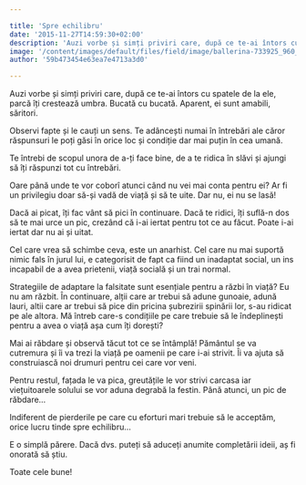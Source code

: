 ```yaml
---

title: 'Spre echilibru'
date: '2015-11-27T14:59:30+02:00'
description: 'Auzi vorbe și simți priviri care, după ce te-ai întors cu spatele de la ele,parcă îți crestează umbra. Bucată cu bucată. Aparent, ei sunt amabili, săritori.Observi fapte și le cauți un sens. Te adânce'
image: '/content/images/default/files/field/image/ballerina-733925_960_720.jpg'
author: '59b473454e63ea7e4713a3d0'

---
```

<div class="kg-card-markdown"><p>Auzi vorbe și simți priviri care, după ce te-ai întors cu spatele de la ele, parcă îți crestează umbra. Bucată cu bucată. Aparent, ei sunt amabili, săritori.</p>
<p>Observi fapte și le cauți un sens. Te adâncești numai în întrebări ale căror răspunsuri le poți găsi în orice loc și condiție dar mai puțin în cea umană.</p>
<p>Te întrebi de scopul unora de a-ți face bine, de a te ridica în slăvi și ajungi să îți răspunzi tot cu întrebări.</p>
<p>Oare până unde te vor coborî atunci când nu vei mai conta pentru ei? Ar fi un privilegiu doar să-și vadă de viață și să te uite. Dar nu, ei nu se lasă!</p>
<p>Dacă ai picat, îți fac vânt să pici în continuare. Dacă te ridici, îți suflă-n dos să te mai urce un pic, crezând că i-ai iertat pentru tot ce au făcut. Poate i-ai iertat dar nu ai și uitat.</p>
<p>Cel care vrea să schimbe ceva, este un anarhist. Cel care nu mai suportă nimic fals în jurul lui, e categorisit de fapt ca fiind un inadaptat social, un ins incapabil de a avea prietenii, viață socială și un trai normal.</p>
<p>Strategiile de adaptare la falsitate sunt esențiale pentru a răzbi în viață? Eu nu am răzbit. În continuare, alții care ar trebui să adune gunoaie, adună lauri, altii care ar trebui să pice din pricina șubrezirii spinării lor, s-au ridicat pe ale altora. Mă întreb care-s condițiile pe care trebuie să le îndeplinești pentru a avea o viață așa cum îți dorești?</p>
<p>Mai ai răbdare și observă tăcut tot ce se întâmplă! Pământul se va cutremura și îi va trezi la viață pe oamenii pe care i-ai strivit. Îi va ajuta să construiască noi drumuri pentru cei care vor veni.</p>
<p>Pentru restul, fațada le va pica, greutățile le vor strivi carcasa iar viețuitoarele solului se vor aduna degrabă la festin. Până atunci, un pic de răbdare…</p>
<p>Indiferent de pierderile pe care cu eforturi mari trebuie să le acceptăm, orice lucru tinde spre echilibru...</p>
<p>E o simplă părere. Dacă dvs. puteți să aduceți anumite completării ideii, aș fi onorată să știu.</p>
<p>Toate cele bune!</p>
<p> </p>
</div>
